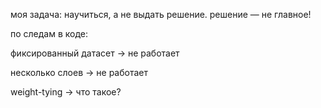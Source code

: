 моя задача: научиться, а не выдать решение. решение — не главное!




по следам в коде:

фиксированный датасет → не работает

несколько слоев → не работает

weight-tying → что такое?